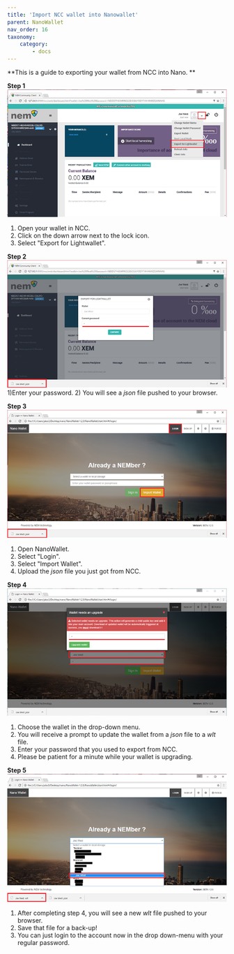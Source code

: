 ```yaml
---
title: 'Import NCC wallet into Nanowallet'
parent: NanoWallet
nav_order: 16
taxonomy:
    category:
        - docs
---
```


**This is a guide to exporting your wallet from NCC into Nano.   **


**Step 1**
![](4293a9591cf7d74959b3e89abc25cc084ab7c2d1_1_690x400.png)
1) Open your wallet in NCC.
2) Click on the down arrow next to the lock icon.
3) Select "Export for Lightwallet".  


**Step 2**
![](8f4520d7b35f4e0c0c18dad2d519b2dca8eccb32_1_690x400.PNG)
1)Enter your password.
2) You will see a *json* file pushed to your browser.  


**Step 3**
![](bfe3efc315839c09a15b737a26883bf6e15d0072_1_690x400.png)
1) Open NanoWallet.
2) Select "Login".
3) Select "Import Wallet".
4) Upload the *json* file you just got from NCC.  


**Step 4**
![](35da3ff0d8f49e5c1bb3de2d458774759b6eb0d6_1_690x400.png)
1) Choose the wallet in the drop-down menu.
2) You will receive a prompt to update the wallet from a *json* file to a *wlt* file.
3) Enter your password that you used to export from NCC.  
4) Please be patient for a minute while your wallet is upgrading.  


**Step 5**
![](23e132bdacfdf8dc7ef1672f271ca20fa73826fc_1_689x401.png)
1) After completing step 4, you will see a new *wlt* file pushed to your browser.
2) Save that file for a back-up!
3) You can just login to the account now in the drop down-menu with your regular password.